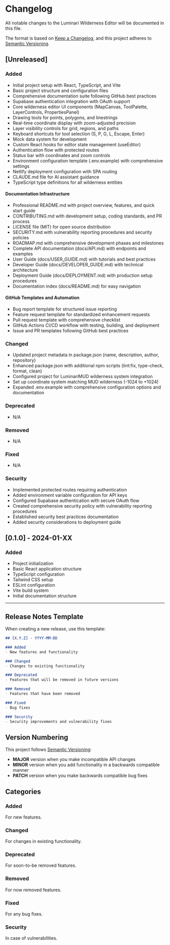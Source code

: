 # Changelog

All notable changes to the Luminari Wilderness Editor will be documented in this file.

The format is based on [Keep a Changelog](https://keepachangelog.com/en/1.0.0/),
and this project adheres to [Semantic Versioning](https://semver.org/spec/v2.0.0.html).

## [Unreleased]

### Added
- Initial project setup with React, TypeScript, and Vite
- Basic project structure and configuration files
- Comprehensive documentation suite following GitHub best practices
- Supabase authentication integration with OAuth support
- Core wilderness editor UI components (MapCanvas, ToolPalette, LayerControls, PropertiesPanel)
- Drawing tools for points, polygons, and linestrings
- Real-time coordinate display with zoom-adjusted precision
- Layer visibility controls for grid, regions, and paths
- Keyboard shortcuts for tool selection (S, P, G, L, Escape, Enter)
- Mock data system for development
- Custom React hooks for editor state management (useEditor)
- Authentication flow with protected routes
- Status bar with coordinates and zoom controls
- Environment configuration template (.env.example) with comprehensive settings
- Netlify deployment configuration with SPA routing
- CLAUDE.md file for AI assistant guidance
- TypeScript type definitions for all wilderness entities

#### Documentation Infrastructure
- Professional README.md with project overview, features, and quick start guide
- CONTRIBUTING.md with development setup, coding standards, and PR process
- LICENSE file (MIT) for open source distribution
- SECURITY.md with vulnerability reporting procedures and security policies
- ROADMAP.md with comprehensive development phases and milestones
- Complete API documentation (docs/API.md) with endpoints and examples
- User Guide (docs/USER_GUIDE.md) with tutorials and best practices
- Developer Guide (docs/DEVELOPER_GUIDE.md) with technical architecture
- Deployment Guide (docs/DEPLOYMENT.md) with production setup procedures
- Documentation index (docs/README.md) for easy navigation

#### GitHub Templates and Automation
- Bug report template for structured issue reporting
- Feature request template for standardized enhancement requests
- Pull request template with comprehensive checklist
- GitHub Actions CI/CD workflow with testing, building, and deployment
- Issue and PR templates following GitHub best practices

### Changed
- Updated project metadata in package.json (name, description, author, repository)
- Enhanced package.json with additional npm scripts (lint:fix, type-check, format, clean)
- Configured project for LuminariMUD wilderness system integration
- Set up coordinate system matching MUD wilderness (-1024 to +1024)
- Expanded .env.example with comprehensive configuration options and documentation

### Deprecated
- N/A

### Removed
- N/A

### Fixed
- N/A

### Security
- Implemented protected routes requiring authentication
- Added environment variable configuration for API keys
- Configured Supabase authentication with secure OAuth flow
- Created comprehensive security policy with vulnerability reporting procedures
- Established security best practices documentation
- Added security considerations to deployment guide

## [0.1.0] - 2024-01-XX

### Added
- Project initialization
- Basic React application structure
- TypeScript configuration
- Tailwind CSS setup
- ESLint configuration
- Vite build system
- Initial documentation structure

---

## Release Notes Template

When creating a new release, use this template:

```markdown
## [X.Y.Z] - YYYY-MM-DD

### Added
- New features and functionality

### Changed
- Changes to existing functionality

### Deprecated
- Features that will be removed in future versions

### Removed
- Features that have been removed

### Fixed
- Bug fixes

### Security
- Security improvements and vulnerability fixes
```

## Version Numbering

This project follows [Semantic Versioning](https://semver.org/):

- **MAJOR** version when you make incompatible API changes
- **MINOR** version when you add functionality in a backwards compatible manner
- **PATCH** version when you make backwards compatible bug fixes

## Categories

### Added
For new features.

### Changed
For changes in existing functionality.

### Deprecated
For soon-to-be removed features.

### Removed
For now removed features.

### Fixed
For any bug fixes.

### Security
In case of vulnerabilities.
